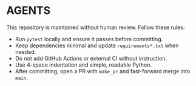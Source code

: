 # AGENTS

This repository is maintained without human review. Follow these rules:

- Run `pytest` locally and ensure it passes before committing.
- Keep dependencies minimal and update `requirements*.txt` when needed.
- Do not add GitHub Actions or external CI without instruction.
- Use 4-space indentation and simple, readable Python.
- After committing, open a PR with `make_pr` and fast-forward merge into `main`.

